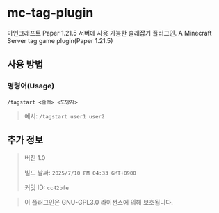 # mc-tag-plugin
마인크래프트 Paper 1.21.5 서버에 사용 가능한 술래잡기 플러그인.
A Minecraft Server tag game plugin(Paper 1.21.5)

## 사용 방법
### 명령어(Usage)
`/tagstart <술래> <도망자>`
> 예시: `/tagstart user1 user2`

## 추가 정보
> 버전 1.0
> 
> 빌드 날짜: `2025/7/10 PM 04:33 GMT+0900`
> 
> 커밋 ID: `cc42bfe`

> 이 플러그인은 GNU-GPL3.0 라이선스에 의해 보호됩니다.
